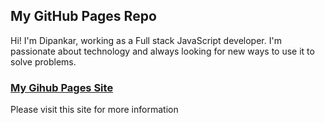 ## My GitHub Pages Repo

Hi! I'm Dipankar, working as a Full stack JavaScript developer. I'm passionate about technology and always looking for new ways to use it to solve problems.

### [My Gihub Pages Site](https://dipankarmedhi91.github.io/)
Please visit this site for more information
